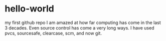 # hello-world
my first github repo
I am amazed at how far computing has come in the last 3 decades.
Even source control has come a very long ways.  I have used pvcs, sourcesafe, clearcase, scm, and now git.
